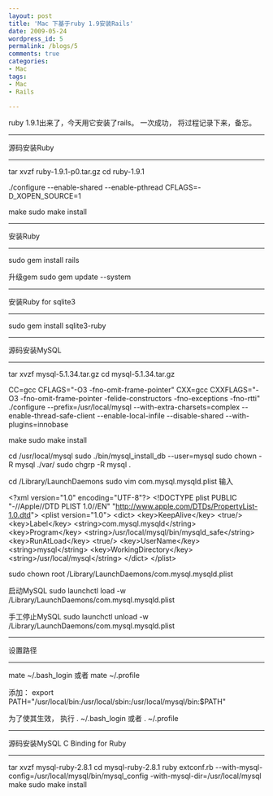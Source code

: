 ```yaml
---
layout: post
title: 'Mac 下基于ruby 1.9安装Rails'
date: 2009-05-24
wordpress_id: 5
permalink: /blogs/5
comments: true
categories:
- Mac
tags:
- Mac
- Rails

---
```

ruby 1.9.1出来了，今天用它安装了rails。 一次成功， 将过程记录下来，备忘。

*************************************
源码安装Ruby
*************************************
tar xvzf ruby-1.9.1-p0.tar.gz
cd ruby-1.9.1

./configure --enable-shared --enable-pthread CFLAGS=-D_XOPEN_SOURCE=1

make
sudo make install

*************************************
安装Ruby
*************************************
sudo gem install rails

升级gem
sudo gem update --system

*************************************
安装Ruby for sqlite3
*************************************
sudo gem install sqlite3-ruby

*************************************
源码安装MySQL
*************************************
tar xvzf mysql-5.1.34.tar.gz
cd mysql-5.1.34.tar.gz

CC=gcc CFLAGS="-O3 -fno-omit-frame-pointer" CXX=gcc 
CXXFLAGS="-O3 -fno-omit-frame-pointer -felide-constructors 
-fno-exceptions -fno-rtti" 
./configure --prefix=/usr/local/mysql 
--with-extra-charsets=complex --enable-thread-safe-client 
--enable-local-infile --disable-shared --with-plugins=innobase

make
sudo make install

cd /usr/local/mysql
sudo ./bin/mysql_install_db --user=mysql
sudo chown -R mysql ./var/
sudo chgrp -R mysql .

cd /Library/LaunchDaemons
sudo vim com.mysql.mysqld.plist
输入

&lt;?xml version="1.0" encoding="UTF-8"?&gt;
&lt;!DOCTYPE plist PUBLIC "-//Apple//DTD PLIST 1.0//EN" "http://www.apple.com/DTDs/PropertyList-1.0.dtd"&gt;
&lt;plist version="1.0"&gt;
&lt;dict&gt;
&lt;key&gt;KeepAlive&lt;/key&gt;
&lt;true/&gt;
&lt;key&gt;Label&lt;/key&gt;
&lt;string&gt;com.mysql.mysqld&lt;/string&gt;
&lt;key&gt;Program&lt;/key&gt;
&lt;string&gt;/usr/local/mysql/bin/mysqld_safe&lt;/string&gt;
&lt;key&gt;RunAtLoad&lt;/key&gt;
&lt;true/&gt;
&lt;key&gt;UserName&lt;/key&gt;
&lt;string&gt;mysql&lt;/string&gt;
&lt;key&gt;WorkingDirectory&lt;/key&gt;
&lt;string&gt;/usr/local/mysql&lt;/string&gt;
&lt;/dict&gt;
&lt;/plist&gt;

sudo chown root /Library/LaunchDaemons/com.mysql.mysqld.plist

启动MySQL
sudo launchctl load -w /Library/LaunchDaemons/com.mysql.mysqld.plist

手工停止MySQL
sudo launchctl unload -w /Library/LaunchDaemons/com.mysql.mysqld.plist

*************************************
设置路径
*************************************
mate ~/.bash_login
或者
mate ~/.profile

添加：
export PATH="/usr/local/bin:/usr/local/sbin:/usr/local/mysql/bin:$PATH"

为了使其生效， 执行
. ~/.bash_login 或者 . ~/.profile

*************************************
源码安装MySQL C Binding for Ruby
*************************************

tar xvzf mysql-ruby-2.8.1
cd mysql-ruby-2.8.1
ruby extconf.rb --with-mysql-config=/usr/local/mysql/bin/mysql_config -with-mysql-dir=/usr/local/mysql
make
sudo make install
